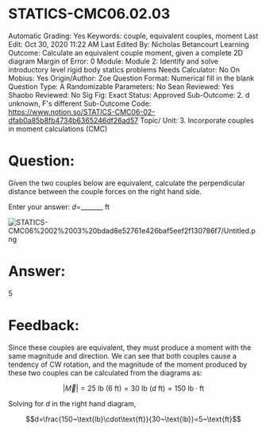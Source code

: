# STATICS-CMC06.02.03

Automatic Grading: Yes
Keywords: couple, equivalent couples, moment
Last Edit: Oct 30, 2020 11:22 AM
Last Edited By: Nicholas Betancourt
Learning Outcome: Calculate an equivalent couple moment, given a complete 2D diagram
Margin of Error: 0
Module: Module 2: Identify and solve introductory level rigid body statics problems
Needs Calculator: No
On Mobius: Yes
Origin/Author: Zoe
Question Format: Numerical fill in the blank
Question Type: A
Randomizable Parameters: No
Sean Reviewed: Yes
Shaobo Reviewed: No
Sig Fig: Exact
Status: Approved
Sub-Outcome: 2. d unknown, F's different
Sub-Outcome Code: https://www.notion.so/STATICS-CMC06-02-dfab0a85b8fb4734b6365246df26ad57
Topic/ Unit: 3. Incorporate couples in moment calculations (CMC)

# Question:

Given the two couples below are equivalent, calculate the perpendicular distance between the couple forces on the right hand side. 

Enter your answer: $d=$_______  $\text{ft}$

![STATICS-CMC06%2002%2003%20bdad8e52761e426baf5eef2f130786f7/Untitled.png](STATICS-CMC06%2002%2003%20bdad8e52761e426baf5eef2f130786f7/Untitled.png)

# Answer:

5

# Feedback:

Since these couples are equivalent, they must produce a moment with the same magnitude and direction.  We can see that both couples cause a tendency of CW rotation, and the magnitude of the moment produced by these two couples can be calculated from the diagrams as: 

$$ |\overrightarrow{M}|=25~\text{lb}~(6 ~\text{ft})=30~\text{lb}~(d ~\text{ft})= 150~\text{lb}\cdot\text{ft}$$

Solving for $d$ in the right hand diagram, 

$$d=\frac{150~\text{lb}\cdot\text{ft}}{30~\text{lb}}=5~\text{ft}$$